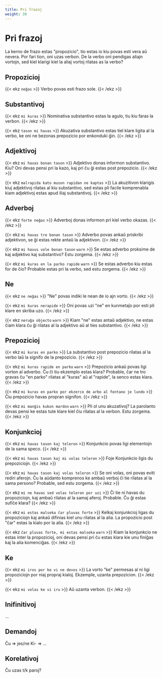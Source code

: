 ```yaml
---
title: Pri frazoj
weight: 30
---
```


# Pri frazoj

La kerno de frazo estas "propozicio", tio estas io kiu povas esti vera aŭ nevera. Por fari tion, oni uzas verbon. De la verbo oni pendigas aliajn vortojn, sed kiel klarigi kiel la aliaj vortoj rilatas as la verbo?

## Propozicioj

{{< ekz `neĝas` >}}
Verbo povas esti frazo sole.
{{< /ekz >}}

## Substantivoj

{{< ekz `mi kuras` >}}
Nominativa substantivo estas la agulo, tiu kiu faras la verbon.
{{< /ekz >}}

{{< ekz `tason mi havas` >}}
Akuzativa substantivo estas tiel klare ligita al la verbo, ke oni ne bezonas prepozicio por enkonduki ĝin.
{{< /ekz >}}

## Adjektivoj

{{< ekz `mi havas bonan tason` >}}
Adjektivo donas informon substantivo. Kiu? Oni devas pensi pri la kazo, kaj pri ĉu ĝi estas post prepozicio.
{{< /ekz >}}

{{< ekz `malrapida kato muson rapidan ne kaptas` >}}
La akuzitivon klarigis kiuj adjektivoj rilatas al kiu substantivo, sed estas pli facile komprenabla kiam adjektivoj estas apud iliaj substantivoj.
{{< /ekz >}}

## Adverboj

{{< ekz `forte neĝas` >}}
Adverboj donas informon pri kiel verbo okazas.
{{< /ekz >}}

{{< ekz `mi havas tre bonan tason` >}}
Adverbo povas ankaŭ priskribi adjektivon, se ĝi estas rekte antaŭ la adjektivon.
{{< /ekz >}}

{{< ekz `mi havus vole bonan tason` `warn` >}}
Se estas adverbo proksime de kaj adjektivo kaj substantivo? Estu zorgema.
{{< /ekz >}}

{{< ekz `mi kuras en la parko rapide` `warn` >}}
Se estas adverbo kiu estas for de ĉio? Probable estas pri la verbo, sed estu zorgema.
{{< /ekz >}}

## Ne

{{< ekz `ne neĝas` >}}
"Ne" povas indiki le nean de io ajn vorto.
{{< /ekz >}}

{{< ekz `mi kuras nerapide` >}}
Oni povas uzi "ne" en kunmetaĵo por esti pli klare en skriba uzo.
{{< /ekz >}}

{{< ekz `neruĝa objecto` `warn` >}}
Kiam "ne" estas antaŭ adjektivo, ne estas ĉiam klara ĉu ĝi rilatas al la adjektivo aŭ al ties substantivo.
{{< /ekz >}}

## Prepozicioj

{{< ekz `mi kuras en parko` >}}
La substantivo post prepozicio rilatas al la verbo laŭ la signifo de la prepozicio.
{{< /ekz >}}

{{< ekz `mi kuras rapide en parko` `warn` >}}
Prepozicio ankaŭ povas ligi vorton al adverbo. Ĉu ĉi tiu ekzemplo estas klara? Probable, ĉar ne tro gravas ĉu "en parko" rilatas al "kuras" aŭ al "rapide", la senco estas klara.
{{< /ekz >}}

{{< ekz `mi kuras en parko por ekzerco de arbo al fontano je lundo` >}}
Ĉiu prepozicio havas propran signifon.
{{< /ekz >}}

{{< ekz `mi manĝis kukon mardon` `warn` >}}
Pli ol unu akuzativoj? La parolanto devas pensi ke estas tute klare kiel ĉiu rilatas al la verbon. Estu zorgema.
{{< /ekz >}}

## Konjunkcioj

{{< ekz `mi havas tason kaj teleron` >}}
Konjunkcio povas ligi elementojn de la sama speco.
{{< /ekz >}}

{{< ekz `mi havas tason kaj mi volas teleron` >}}
Foje Konjunkcio ligis du prepoziciojn.
{{< /ekz >}}

{{< ekz `mi havas tason kaj volas teleron` >}}
Se oni volas, oni povas eviti rediri aferojn. Ĉu la aŭdanto komprenos ke ambaŭ verboj ĉi tie rilatas al la sama persono? Probable, sed estu zorgema.
{{< /ekz >}}

{{< ekz `mi ne havas sed volas teleron por uzi` >}}
Ĉi tie ni havas du propoziciojn, kaj ambaŭ rilatas al la samaj aferoj. Probable. Ĉu ĝi estas sufiĉe klara?
{{< /ekz >}}

{{< ekz `mi estas malseka ĉar pluvas forte` >}}
Kelkaj konjunkcioj ligas du propoziciojn kaj ankaŭ difinias kiel unu rilatas al la alia. La propozicio post "ĉar" estas la kialo por la alia.
{{< /ekz >}}

{{< ekz `ĉar pluvas forte, mi estas malseka` `warn` >}}
Kiam la konjunkcio ne estas inter la propozicioj, oni devas pensi pri ĉu estas klara kie unu finiĝas kaj la alia komenciĝas.
{{< /ekz >}}

## Ke

{{< ekz `mi iros por ke vi ne devos` >}}
La vorto "ke" permesas al ni ligi propoziciojn por niaj propraj kialoj. Ekzemple, uzanta prepozicion.
{{< /ekz >}}

{{< ekz `mi volas ke vi iru` >}}
Aŭ uzanta verbon.
{{< /ekz >}}

## Inifinitivoj

...

## Demandoj

Ĉu => jes/ne
Ki- => ...

## Korelativoj

Ĉu uzas t/k paroj?
